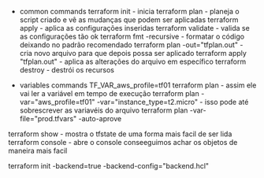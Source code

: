 
- common commands
terraform init - inicia
terraform plan - planeja o script criado e vê as mudanças que podem ser aplicadas
terraform apply - aplica as configurações inseridas
terraform validate - valida se as configurações tão ok
terraform fmt -recursive - formatar o código deixando no padrão recomendado
terraform plan -out="tfplan.out" - cria novo arquivo para que depois possa ser aplicado
terraform apply "tfplan.out" - aplica as alterações do arquivo em específico
terraform destroy - destrói os recursos

- variables commands
TF_VAR_aws_profile=tf01 terraform plan - assim ele vai ler a variável em tempo de execução
terraform plan -var="aws_profile=tf01" -var="instance_type=t2.micro" - isso pode até sobrescrever as variavéis do arquivo
terraform plan -var-file="prod.tfvars" -auto-aprove


terraform show - mostra o tfstate de uma forma mais facil de ser lida
terraform console - abre o console conseeguimos achar os objetos de maneira mais facil

terraform init -backend=true -backend-config="backend.hcl"